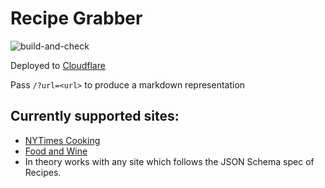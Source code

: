 # Recipe Grabber

![build-and-check](https://github.com/dustinknopoff/nytcooking-grabber/workflows/build-and-check/badge.svg)

Deployed to [Cloudflare](https://recipe-grabber.knopoff.workers.dev)

Pass `/?url=<url>` to produce a markdown representation

## Currently supported sites:

- [NYTimes Cooking](https://cooking.nytimes.com)
- [Food and Wine](https://foodandwine.com)
- In theory works with any site which follows the JSON Schema spec of Recipes.